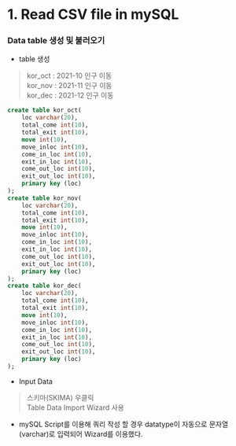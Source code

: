 # 1. Read CSV file in mySQL

### Data table 생성 및 불러오기
- table 생성
> kor_oct : 2021-10 인구 이동   
> kor_nov : 2021-11 인구 이동   
> kor_dec : 2021-12 인구 이동
```sql
create table kor_oct(
	loc varchar(20),
	total_come int(10),
	total_exit int(10),
	move int(10),
	move_inloc int(10),
	come_in_loc int(10),
	exit_in_loc int(10),
	come_out_loc int(10),
	exit_out_loc int(10),
	primary key (loc)
);
create table kor_nov(
	loc varchar(20),
	total_come int(10),
	total_exit int(10),
	move int(10),
	move_inloc int(10),
	come_in_loc int(10),
	exit_in_loc int(10),
	come_out_loc int(10),
	exit_out_loc int(10),
	primary key (loc)
);
create table kor_dec(
	loc varchar(20),
	total_come int(10),
	total_exit int(10),
	move int(10),
	move_inloc int(10),
	come_in_loc int(10),
	exit_in_loc int(10),
	come_out_loc int(10),
	exit_out_loc int(10),
	primary key (loc)
);
```
- Input Data
> 스키마(SKIMA) 우클릭   
> Table Data Import Wizard 사용   

- mySQL Script를 이용해 쿼리 작성 할 경우 datatype이 자동으로 문자열(varchar)로 입력되어 Wizard를 이용했다.
